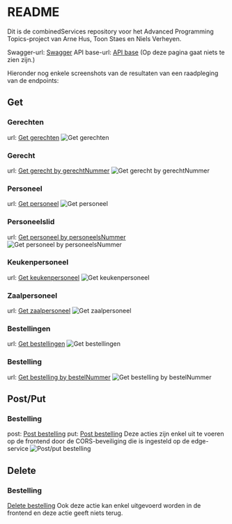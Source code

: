 # README
Dit is de combinedServices repository voor het Advanced Programming Topics-project van Arne Hus, Toon Staes en Niels Verheyen.

Swagger-url: [Swagger](https://edge-service-server-arnehus.cloud.okteto.net/swagger-ui.html#/complete-bestelling-controller)
API base-url: [API base](https://edge-service-server-arnehus.cloud.okteto.net) (Op deze pagina gaat niets te zien zijn.)

Hieronder nog enkele screenshots van de resultaten van een raadpleging van de endpoints:

## Get

### Gerechten
url: [Get gerechten](https://edge-service-server-arnehus.cloud.okteto.net/gerechten)
![Get gerechten]('img_readMe/get_Gerechten)

### Gerecht
url: [Get gerecht by gerechtNummer](https://edge-service-server-arnehus.cloud.okteto.net/gerechten/20200103PH)
![Get gerecht by gerechtNummer]('img_readMe/get_GerechtenByGerechtNummer)

### Personeel
url: [Get personeel](https://edge-service-server-arnehus.cloud.okteto.net/personeel)
![Get personeel]('img_readMe/get_Personeel)

### Personeelslid
url: [Get personeel by personeelsNummer](https://edge-service-server-arnehus.cloud.okteto.net/personeel/K20220103AH)
![Get personeel by personeelsNummer]('img_readMe/get_PersoneelByPersoneelNummer)

### Keukenpersoneel
url: [Get keukenpersoneel](https://edge-service-server-arnehus.cloud.okteto.net/personeel/functie/keuken)
![Get keukenpersoneel]('img_readMe/get_KeukenPersoneel)

### Zaalpersoneel
url: [Get zaalpersoneel](https://edge-service-server-arnehus.cloud.okteto.net/personeel/functie/zaal)
![Get zaalpersoneel]('img_readMe/get_ZaalPersoneel)

### Bestellingen
url: [Get bestellingen](https://edge-service-server-arnehus.cloud.okteto.net/bestellingen)
![Get bestellingen]('img_readMe/get_Bestellingen)

### Bestelling
url: [Get bestelling by bestelNummer](https://edge-service-server-arnehus.cloud.okteto.net/bestelling/20220107092822AHc363fcac-6be6-4427-a96c-d5ddb90cc96e)
![Get bestelling by bestelNummer]('img_readMe/get_BestellingByBestelnummer)

## Post/Put
### Bestelling
post: [Post bestelling](https://edge-service-server-arnehus.cloud.okteto.net/bestellingen)
put: [Post bestelling](https://edge-service-server-arnehus.cloud.okteto.net/bestellingen)
Deze acties zijn enkel uit te voeren op de frontend door de CORS-beveiliging die is ingesteld op de edge-service
![Post/put bestelling]('img_readMe/post_put_Bestelling)

## Delete
### Bestelling
[Delete bestelling](https://edge-service-server-arnehus.cloud.okteto.net/bestellingen/bestelnummer/20220107092822AHc363fcac-6be6-4427-a96c-d5ddb90cc96e)
Ook deze actie kan enkel uitgevoerd worden in de frontend en deze actie geeft niets terug.
